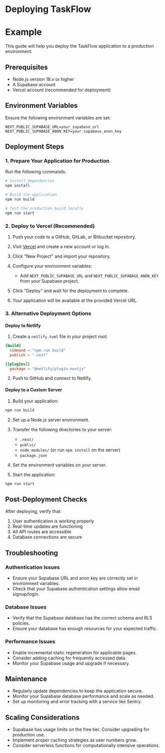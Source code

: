 # Deploying TaskFlow
# Example

This guide will help you deploy the TaskFlow application to a production environment.

## Prerequisites

- Node.js version 18.x or higher
- A Supabase account
- Vercel account (recommended for deployment)

## Environment Variables

Ensure the following environment variables are set:

```
NEXT_PUBLIC_SUPABASE_URL=your_supabase_url
NEXT_PUBLIC_SUPABASE_ANON_KEY=your_supabase_anon_key
```

## Deployment Steps

### 1. Prepare Your Application for Production

Run the following commands:

```bash
# Install dependencies
npm install

# Build the application
npm run build

# Test the production build locally
npm run start
```

### 2. Deploy to Vercel (Recommended)

1. Push your code to a GitHub, GitLab, or Bitbucket repository.

2. Visit [Vercel](https://vercel.com) and create a new account or log in.

3. Click "New Project" and import your repository.

4. Configure your environment variables:

   - Add `NEXT_PUBLIC_SUPABASE_URL` and `NEXT_PUBLIC_SUPABASE_ANON_KEY` from your Supabase project.

5. Click "Deploy" and wait for the deployment to complete.

6. Your application will be available at the provided Vercel URL.

### 3. Alternative Deployment Options

#### Deploy to Netlify

1. Create a `netlify.toml` file in your project root:

```toml
[build]
  command = "npm run build"
  publish = ".next"

[[plugins]]
  package = "@netlify/plugin-nextjs"
```

2. Push to GitHub and connect to Netlify.

#### Deploy to a Custom Server

1. Build your application:

```bash
npm run build
```

2. Set up a Node.js server environment.

3. Transfer the following directories to your server:

   - `.next/`
   - `public/`
   - `node_modules/` (or run `npm install` on the server)
   - `package.json`

4. Set the environment variables on your server.

5. Start the application:

```bash
npm run start
```

## Post-Deployment Checks

After deploying, verify that:

1. User authentication is working properly
2. Real-time updates are functioning
3. All API routes are accessible
4. Database connections are secure

## Troubleshooting

### Authentication Issues

- Ensure your Supabase URL and anon key are correctly set in environment variables.
- Check that your Supabase authentication settings allow email signup/login.

### Database Issues

- Verify that the Supabase database has the correct schema and RLS policies.
- Ensure your database has enough resources for your expected traffic.

### Performance Issues

- Enable incremental static regeneration for applicable pages.
- Consider adding caching for frequently accessed data.
- Monitor your Supabase usage and upgrade if necessary.

## Maintenance

- Regularly update dependencies to keep the application secure.
- Monitor your Supabase database performance and scale as needed.
- Set up monitoring and error tracking with a service like Sentry.

## Scaling Considerations

- Supabase has usage limits on the free tier. Consider upgrading for production use.
- Implement proper caching strategies as user numbers grow.
- Consider serverless functions for computationally intensive operations.
